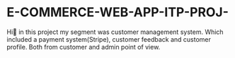 # E-COMMERCE-WEB-APP-ITP-PROJ-
Hi👋 in this project my segment was customer management system. 
Which included a payment system(Stripe), customer feedback and customer profile. Both from customer and admin point of view.
